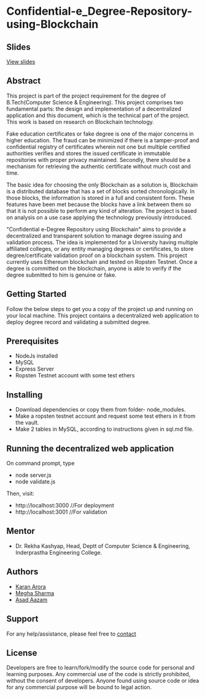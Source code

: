# Confidential-e_Degree-Repository-using-Blockchain

## Slides
[View slides](https://www.slideshare.net/Karan9711/confidential-edegree-repository-using-blockchain)

## Abstract

This project is part of the project requirement for the degree of B.Tech(Computer Science & Engineering). This project comprises two fundamental parts: the design and implementation of a decentralized application and this document, which is the technical part of the project. This work is based on research on Blockchain technology. 

Fake education certificates or fake degree is one of the major concerns in higher education. The fraud can be minimized if there is a tamper-proof and confidential registry of certificates wherein not one but multiple certified authorities verifies and stores the issued certificate in immutable repositories with proper privacy maintained. Secondly, there should be a mechanism for retrieving the authentic certificate without much cost and time.

The basic idea for choosing the only Blockchain as a solution is, Blockchain is a distributed database that has a set of blocks sorted chronologically. In those blocks, the information is stored in a full and consistent form. These features have been met because the blocks have a link between them so that it is not possible to perform any kind of alteration. The project is based on analysis on a use case applying the technology previously introduced.

"Confidential e-Degree Repository using Blockchain" aims to provide a decentralized and transparent solution to manage degree issuing and validation process. The idea is implemented for a University having multiple affiliated colleges, or any entity managing degrees or certificates, to store degree/certificate validation proof on a blockchain system. This project currently uses Ethereum blockchain and tested on Ropsten Testnet. Once a degree is committed on the blockchain, anyone is able to verify if the degree submitted to him is genuine or fake.

## Getting Started

Follow the below steps to get you a copy of the project up and running on your local machine. This project contains a decentralized web application to deploy degree record and validating a submitted degree.

## Prerequisites

* NodeJs installed
* MySQL
* Express Server
* Ropsten Testnet account with some test ethers

## Installing

* Download dependencies or copy them from folder- node_modules.
* Make a ropsten testnet account and request some test ethers in it from the vault.
* Make 2 tables in MySQL, according to instructions given in sql.md file.

## Running the decentralized web application

On command prompt, type
* node server.js
* node validate.js

Then, visit:
* http://localhost:3000  //For deployment
* http://localhost:3001  //For validation

## Mentor

* Dr. Rekha Kashyap, Head, Deptt of Computer Science & Engineering, Inderprastha Engineering College.

## Authors

* [Karan Arora](https://github.com/karanarora1110)
* [Megha Sharma](https://github.com/megha96950)
* [Asad Aazam](https://github.com/asadaazam)

## Support

For any help/assistance, please feel free to [contact](arora.karan82@gmail.com)

## License

Developers are free to learn/fork/modify the source code for personal and learning purposes. Any commercial use of the code is strictly prohibited, without the consent of developers. Anyone found using source code or idea for any commercial purpose will be bound to legal action.

